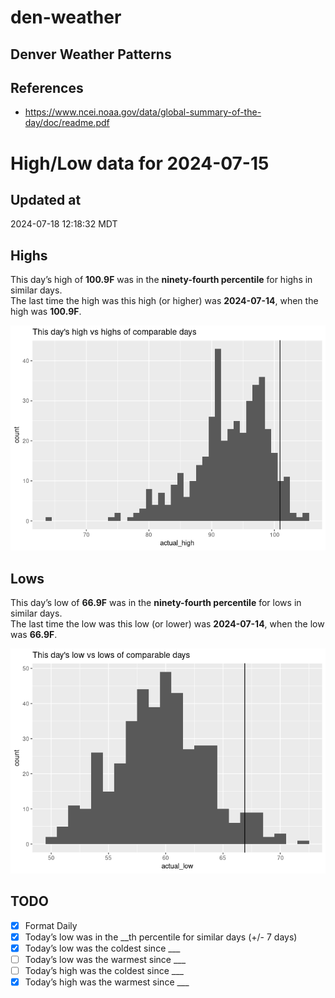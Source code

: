 

# den-weather

## Denver Weather Patterns

## References

- <https://www.ncei.noaa.gov/data/global-summary-of-the-day/doc/readme.pdf>

# High/Low data for 2024-07-15

## Updated at

2024-07-18 12:18:32 MDT

## Highs

This day’s high of **100.9F** was in the **ninety-fourth percentile**
for highs in similar days.  
The last time the high was this high (or higher) was **2024-07-14**,
when the high was **100.9F**.

![](readme_files/figure-commonmark/unnamed-chunk-4-1.png)

## Lows

This day’s low of **66.9F** was in the **ninety-fourth percentile** for
lows in similar days.  
The last time the low was this low (or lower) was **2024-07-14**, when
the low was **66.9F**.

![](readme_files/figure-commonmark/unnamed-chunk-6-1.png)

## TODO

- [x] Format Daily
- [x] Today’s low was in the \_\_th percentile for similar days (+/- 7
  days)
- [x] Today’s low was the coldest since \_\_\_
- [ ] Today’s low was the warmest since \_\_\_
- [ ] Today’s high was the coldest since \_\_\_
- [x] Today’s high was the warmest since \_\_\_
